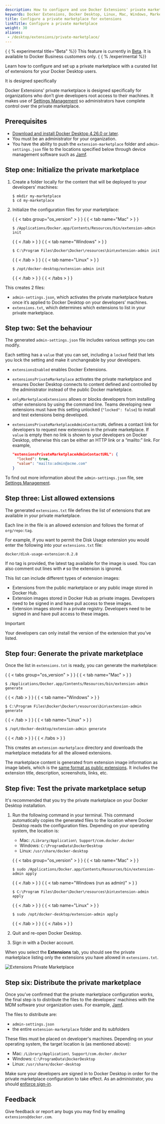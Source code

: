 ```yaml
---
description: How to configure and use Docker Extensions' private marketplace
keywords: Docker Extensions, Docker Desktop, Linux, Mac, Windows, Marketplace, private, security
title: Configure a private marketplace for extensions
linkTitle: Configure a private marketplace
weight: 30
aliases:
 - /desktop/extensions/private-marketplace/
---
```


{ { % experimental title="Beta" \%\}\}
This feature is currently in [Beta](../release-lifecycle.md#beta). It is available to Docker Business customers only.
{ { % /experimental \%\}\}

Learn how to configure and set up a private marketplace with a curated list of extensions for your Docker Desktop users.

It is designed specifically

Docker Extensions' private marketplace is designed specifically for organizations who don’t give developers root access to their machines. It makes use of [Settings Management](../security/for-admins/hardened-desktop/settings-management/index.md) so administrators have complete control over the private marketplace.

## Prerequisites

- [Download and install Docker Desktop 4.26.0 or later](https://docs.docker.com/desktop/release-notes/).
- You must be an administrator for your organization.
- You have the ability to push the `extension-marketplace` folder and `admin-settings.json` file to the locations specified below through device management software such as [Jamf](https://www.jamf.com/).

## Step one: Initialize the private marketplace

1. Create a folder locally for the content that will be deployed to your developers’ machines:

   ```console
   $ mkdir my-marketplace
   $ cd my-marketplace
   ```

2. Initialize the configuration files for your marketplace:

   { { < tabs group="os_version" > } }
   { { < tab name="Mac" > } }

   ```console
   $ /Applications/Docker.app/Contents/Resources/bin/extension-admin init
   ```

   { { < /tab > } }
   { { < tab name="Windows" > } }

   ```console
   $ C:\Program Files\Docker\Docker\resources\bin\extension-admin init
   ```

   { { < /tab > } }
   { { < tab name="Linux" > } }

   ```console
   $ /opt/docker-desktop/extension-admin init
   ```

   { { < /tab > } }
   { { < /tabs > } }

This creates 2 files:

- `admin-settings.json`, which activates the private marketplace feature once it’s applied to Docker Desktop on your developers’ machines.
- `extensions.txt`, which determines which extensions to list in your private marketplace.

## Step two: Set the behaviour

The generated `admin-settings.json` file includes various settings you can modify.

Each setting has a `value` that you can set, including a `locked` field that lets you lock the setting and make it unchangeable by your developers.

- `extensionsEnabled` enables Docker Extensions.
- `extensionsPrivateMarketplace` activates the private marketplace and ensures Docker Desktop connects to content defined and controlled by the administrator instead of the public Docker marketplace.
- `onlyMarketplaceExtensions` allows or blocks developers from installing other extensions by using the command line. Teams developing new extensions must have this setting unlocked (`"locked": false`) to install and test extensions being developed.
- `extensionsPrivateMarketplaceAdminContactURL` defines a contact link for developers to request new extensions in the private marketplace. If `value` is empty then no link is shown to your developers on Docker Desktop, otherwise this can be either an HTTP link or a “mailto:” link. For example,

  ```json
  "extensionsPrivateMarketplaceAdminContactURL": {
    "locked": true,
    "value": "mailto:admin@acme.com"
  }
  ```

To find out more information about the `admin-settings.json` file, see [Settings Management](../security/for-admins/hardened-desktop/settings-management/index.md).

## Step three: List allowed extensions

The generated `extensions.txt` file defines the list of extensions that are available in your private marketplace.

Each line in the file is an allowed extension and follows the format of `org/repo:tag`.

For example, if you want to permit the Disk Usage extension you would enter the following into your `extensions.txt` file:

```console
docker/disk-usage-extension:0.2.8
```

If no tag is provided, the latest tag available for the image is used. You can also comment out lines with `#` so the extension is ignored.

This list can include different types of extension images:

- Extensions from the public marketplace or any public image stored in Docker Hub.
- Extension images stored in Docker Hub as private images. Developers need to be signed in and have pull access to these images.
- Extension images stored in a private registry. Developers need to be signed in and have pull access to these images.

> [!IMPORTANT]
>
> Your developers can only install the version of the extension that you’ve listed.

## Step four: Generate the private marketplace

Once the list in `extensions.txt` is ready, you can generate the marketplace:

{ { < tabs group="os_version" > } }
{ { < tab name="Mac" > } }

```console
$ /Applications/Docker.app/Contents/Resources/bin/extension-admin generate
```

{ { < /tab > } }
{ { < tab name="Windows" > } }

```console
$ C:\Program Files\Docker\Docker\resources\bin\extension-admin generate
```

{ { < /tab > } }
{ { < tab name="Linux" > } }

```console
$ /opt/docker-desktop/extension-admin generate
```

{ { < /tab > } }
{ { < /tabs > } }

This creates an `extension-marketplace` directory and downloads the marketplace metadata for all the allowed extensions.

The marketplace content is generated from extension image information as image labels, which is the [same format as public extensions](extensions-sdk/extensions/labels.md). It includes the extension title, description, screenshots, links, etc.

## Step five: Test the private marketplace setup

It's recommended that you try the private marketplace on your Docker Desktop installation.

1. Run the following command in your terminal. This command automatically copies the generated files to the location where Docker Desktop reads the configuration files. Depending on your operating system, the location is:

    - Mac: `/Library/Application\ Support/com.docker.docker`
    - Windows: `C:\ProgramData\DockerDesktop`
    - Linux: `/usr/share/docker-desktop`

   { { < tabs group="os_version" > } }
   { { < tab name="Mac" > } }

   ```console
   $ sudo /Applications/Docker.app/Contents/Resources/bin/extension-admin apply
   ```

   { { < /tab > } }
   { { < tab name="Windows (run as admin)" > } }

   ```console
   $ C:\Program Files\Docker\Docker\resources\bin\extension-admin apply
   ```

   { { < /tab > } }
   { { < tab name="Linux" > } }

   ```console
   $ sudo /opt/docker-desktop/extension-admin apply
   ```

   { { < /tab > } }
   { { < /tabs > } }

2. Quit and re-open Docker Desktop.
3. Sign in with a Docker account.

When you select the **Extensions** tab, you should see the private marketplace listing only the extensions you have allowed in `extensions.txt`.

![Extensions Private Marketplace](../../assets/img/extensions-private-marketplace.webp)

## Step six: Distribute the private marketplace

Once you’ve confirmed that the private marketplace configuration works, the final step is to distribute the files to the developers’ machines with the MDM software your organization uses. For example, [Jamf](https://www.jamf.com/).

The files to distribute are:
* `admin-settings.json`
* the entire `extension-marketplace` folder and its subfolders

These files must be placed on developer's machines. Depending on your operating system, the target location is (as mentioned above):

- Mac: `/Library/Application\ Support/com.docker.docker`
- Windows: `C:\ProgramData\DockerDesktop`
- Linux: `/usr/share/docker-desktop`

Make sure your developers are signed in to Docker Desktop in order for the private marketplace configuration to take effect. As an administrator, you should [enforce sign-in](../security/for-admins/enforce-sign-in/index.md).

## Feedback

Give feedback or report any bugs you may find by emailing `extensions@docker.com`.
